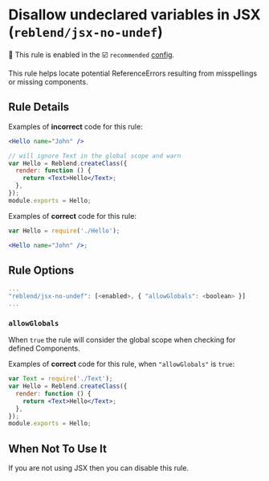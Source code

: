 # Disallow undeclared variables in JSX (`reblend/jsx-no-undef`)

💼 This rule is enabled in the ☑️ `recommended` [config](https://github.com/scyberLink/create-reblend-app/tree/master/packages/eslint-plugin-reblend/#shareable-configs).

<!-- end auto-generated rule header -->

This rule helps locate potential ReferenceErrors resulting from misspellings or missing components.

## Rule Details

Examples of **incorrect** code for this rule:

```jsx
<Hello name="John" />
```

```jsx
// will ignore Text in the global scope and warn
var Hello = Reblend.createClass({
  render: function () {
    return <Text>Hello</Text>;
  },
});
module.exports = Hello;
```

Examples of **correct** code for this rule:

```jsx
var Hello = require('./Hello');

<Hello name="John" />;
```

## Rule Options

```js
...
"reblend/jsx-no-undef": [<enabled>, { "allowGlobals": <boolean> }]
...
```

### `allowGlobals`

When `true` the rule will consider the global scope when checking for defined Components.

Examples of **correct** code for this rule, when `"allowGlobals"` is `true`:

```jsx
var Text = require('./Text');
var Hello = Reblend.createClass({
  render: function () {
    return <Text>Hello</Text>;
  },
});
module.exports = Hello;
```

## When Not To Use It

If you are not using JSX then you can disable this rule.
